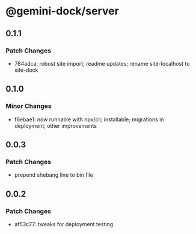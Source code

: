 # @gemini-dock/server

## 0.1.1

### Patch Changes

- 784adca: robust site import; readme updates; rename site-localhost to site-dock

## 0.1.0

### Minor Changes

- f6ebae1: now runnable with npx/cli; installable; migrations in deployment; other improvements

## 0.0.3

### Patch Changes

- prepend shebang line to bin file

## 0.0.2

### Patch Changes

- af53c77: tweaks for deployment testing
